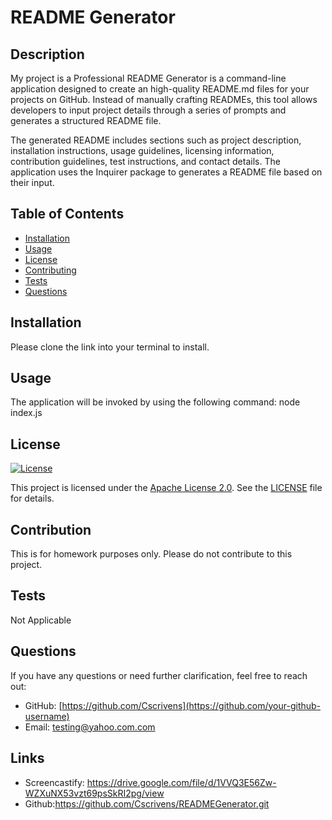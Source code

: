 # README Generator

## Description
My project is a Professional README Generator is a command-line application designed to create an high-quality README.md files for your projects on GitHub. Instead of manually crafting READMEs, this tool allows developers to input project details through a series of prompts and generates a structured README file.

The generated README includes sections such as project description, installation instructions, usage guidelines, licensing information, contribution guidelines, test instructions, and contact details. The application uses the Inquirer package to generates a README file based on their input.

## Table of Contents
- [Installation](#installation)
- [Usage](#usage)
- [License](#license)
- [Contributing](#contributing)
- [Tests](#tests)
- [Questions](#questions)

## Installation
Please clone the link into your terminal to install.

## Usage
The application will be invoked by using the following command:
node index.js

## License
[![License](https://img.shields.io/badge/license-Apache%202.0-blue.svg)](https://opensource.org/licenses/Apache-2.0)

This project is licensed under the [Apache License 2.0](https://opensource.org/licenses/Apache-2.0). See the [LICENSE](LICENSE) file for details.

## Contribution
This is for homework purposes only. Please do not contribute to this project.

## Tests
Not Applicable

## Questions
If you have any questions or need further clarification, feel free to reach out:

- GitHub: [https://github.com/Cscrivens](https://github.com/your-github-username)
- Email: testing@yahoo.com.com

## Links
- Screencastify: https://drive.google.com/file/d/1VVQ3E56Zw-WZXuNX53vzt69psSkRI2pg/view
- Github:https://github.com/Cscrivens/READMEGenerator.git

